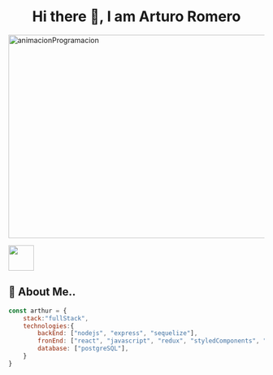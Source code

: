 <h1 align="center">Hi there 👋, I am Arturo Romero</h1>


<img width="600" height="400" align="center" src="https://static.wixstatic.com/media/669128_ec1c7a78e9694aec8a07c2e48b292ae1~mv2.gif" alt="animacionProgramacion"/>

<img src="https://media.giphy.com/media/VgCDAzcKvsR6OM0uWg/giphy.gif" width="50"> <h2> 🚀 About Me.. </h2>

```javascript
const arthur = {
    stack:"fullStack",
    technologies:{
        backEnd: ["nodejs", "express", "sequelize"],
        fronEnd: ["react", "javascript", "redux", "styledComponents", "html","css"],
        database: ["postgreSQL"],
    }
}
